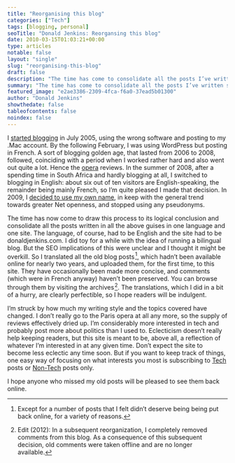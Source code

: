 ```yaml
---
title: "Reorganising this blog"
categories: ["Tech"]
tags: [blogging, personal]
seoTitle: "Donald Jenkins: Reorgansing this blog"
date: 2010-03-15T01:03:21+00:00
type: articles
notable: false
layout: "single"
slug: "reorganising-this-blog"
draft: false
description: "The time has come to consolidate all the posts I’ve written since 2005 in a variety of guises, in one language and one site."
summary: "The time has come to consolidate all the posts I’ve written since 2005 in a variety of guises, in one language and one site. The language, of course, had to be English and the site had to be donaldjenkins.com. I did toy for a while with the idea of running a bilingual blog. But the SEO implications of this were unclear and I thought it might be overkill. So I translated all the old blog posts, which hadn’t been available online for nearly two years, and uploaded them, for the first time, to this site. They have occasionally been made more concise, and comments (which were in French anyway) haven’t been preserved. You can browse through them by visiting the archives."
featured_image: "e2ae3386-2309-4fca-f6a0-37ead5b01300"
author: "Donald Jenkins"
showthedate: false
tableofcontents: false
noindex: false
---
```


I [started blogging](/why-ive-decided-to-keep-a-blog/) in July 2005, using the wrong software and posting to my .Mac account. By the following February, I was using WordPress but posting in French. A sort of blogging golden age, that lasted from 2006 to 2008, followed, coinciding with a period when I worked rather hard and also went out quite a lot. Hence the [opera](/tags/opera/) reviews. In the summer of 2008, after a spending time in South Africa and hardly blogging at all, I switched to blogging in English: about six out of ten visitors are English-speaking, the remainder being mainly French, so I’m quite pleased I made that decision. In 2009, I [decided to use my own name](/why-i-have-finally-decided-to-blog-in-my-own-name/), in keep with the general trend towards greater Net openness, and stopped using any pseudonyms.

The time has now come to draw this process to its logical conclusion and consolidate all the posts written in all the above guises in one language and one site. The language, of course, had to be English and the site had to be donaldjenkins.com. I did toy for a while with the idea of running a bilingual blog. But the SEO implications of this were unclear and I thought it might be overkill. So I translated all the old blog posts&hairsp;[^1], which hadn’t been available online for nearly two years, and uploaded them, for the first time, to this site. They have occasionally been made more concise, and comments (which were in French anyway) haven’t been preserved. You can browse through them by visiting the archives&hairsp;[^2]. The translations, which I did in a bit of a hurry, are clearly perfectible, so I hope readers will be indulgent.

I’m struck by how much my writing style and the topics covered have changed. I don’t really go to the Paris opera at all any more, so the supply of reviews effectively dried up. I’m considerably more interested in tech and probably post more about politics than I used to. Eclecticism doesn’t really help keeping readers, but this site is meant to be, above all, a reflection of whatever I’m interested in at any given time. Don’t expect the site to become less eclectic any time soon. But if you want to keep track of things, one easy way of focusing on what interests you most is subscribing to [Tech](/tech/) posts or [Non-Tech](/sundry/) posts only.

I hope anyone who missed my old posts will be pleased to see them back online.

[^1]: Except for a number of posts that I felt didn’t deserve being being put back online, for a variety of reasons.
[^2]: Edit (2012): In a subsequent reorganization, I completely removed comments from this blog. As a consequence of this subsequent decision, old comments were taken offline and are no longer available.

</div>

